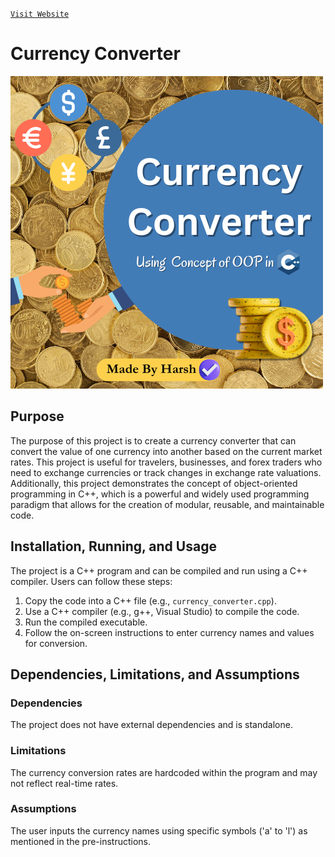 [`Visit
Website`](https://harshna044.github.io/Currency-Converter/)
# Currency Converter
![Currency Converter Screenshot](Currency%20Converter.png)

## Purpose
The purpose of this project is to create a currency converter that can convert the value of one currency into another based on the current market rates. This project is useful for travelers, businesses, and forex traders who need to exchange currencies or track changes in exchange rate valuations. Additionally, this project demonstrates the concept of object-oriented programming in C++, which is a powerful and widely used programming paradigm that allows for the creation of modular, reusable, and maintainable code.

## Installation, Running, and Usage
The project is a C++ program and can be compiled and run using a C++ compiler. Users can follow these steps:

1. Copy the code into a C++ file (e.g., `currency_converter.cpp`).
2. Use a C++ compiler (e.g., g++, Visual Studio) to compile the code.
3. Run the compiled executable.
4. Follow the on-screen instructions to enter currency names and values for conversion.

## Dependencies, Limitations, and Assumptions

### Dependencies
The project does not have external dependencies and is standalone.

### Limitations
The currency conversion rates are hardcoded within the program and may not reflect real-time rates.

### Assumptions
The user inputs the currency names using specific symbols ('a' to 'l') as mentioned in the pre-instructions.

